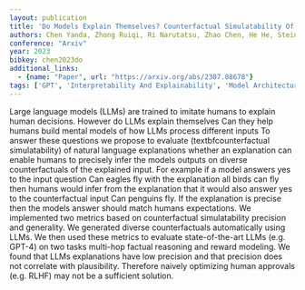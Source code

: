 ```yaml
---
layout: publication
title: 'Do Models Explain Themselves? Counterfactual Simulatability Of Natural Language Explanations'
authors: Chen Yanda, Zhong Ruiqi, Ri Narutatsu, Zhao Chen, He He, Steinhardt Jacob, Yu Zhou, Mckeown Kathleen
conference: "Arxiv"
year: 2023
bibkey: chen2023do
additional_links:
  - {name: "Paper", url: "https://arxiv.org/abs/2307.08678"}
tags: ['GPT', 'Interpretability And Explainability', 'Model Architecture', 'Reinforcement Learning']
---
```

Large language models (LLMs) are trained to imitate humans to explain human decisions. However do LLMs explain themselves Can they help humans build mental models of how LLMs process different inputs To answer these questions we propose to evaluate (textbfcounterfactual simulatability) of natural language explanations whether an explanation can enable humans to precisely infer the models outputs on diverse counterfactuals of the explained input. For example if a model answers yes to the input question Can eagles fly with the explanation all birds can fly then humans would infer from the explanation that it would also answer yes to the counterfactual input Can penguins fly. If the explanation is precise then the models answer should match humans expectations. We implemented two metrics based on counterfactual simulatability precision and generality. We generated diverse counterfactuals automatically using LLMs. We then used these metrics to evaluate state-of-the-art LLMs (e.g. GPT-4) on two tasks multi-hop factual reasoning and reward modeling. We found that LLMs explanations have low precision and that precision does not correlate with plausibility. Therefore naively optimizing human approvals (e.g. RLHF) may not be a sufficient solution.
